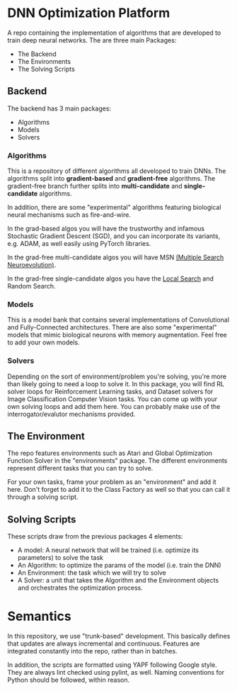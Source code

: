 # DNN Optimization Platform
A repo containing the implementation of algorithms that are developed to train
deep neural networks.
The are three main Packages:
* The Backend
* The Environments
* The Solving Scripts

## Backend
The backend has 3 main packages:
* Algorithms
* Models
* Solvers

### Algorithms
This is a repository of different algorithms all developed to train DNNs. The
algorithms split into **gradient-based** and **gradient-free** algorithms. The
gradient-free branch further splits into **multi-candidate** and **single-candidate**
algorithms.

In addition, there are some "experimental" algorithms featuring biological neural
mechanisms such as fire-and-wire.

In the grad-based algos you will have the trustworthy and infamous Stochastic
Gradient Descent (SGD), and you can incorporate its variants, e.g. ADAM, as well
easily using PyTorch libraries.

In the grad-free multi-candidate algos you will have MSN
[(Multiple Search Neuroevolution)](https://www.researchgate.net/publication/330511377_Optimizing_Deep_Neural_Networks_with_Multiple_Search_Neuroevolution).

In the grad-free single-candidate algos you have the
[Local Search](https://www.researchgate.net/publication/338501738_Derivative-Free_Optimization_of_Neural_Networks_Using_Local_Search) and Random Search.

### Models
This is a model bank that contains several implementations of Convolutional
and Fully-Connected architectures. There are also some "experimental" models
that mimic biological neurons with memory augmentation. Feel free to add your
own models.

### Solvers
Depending on the sort of environment/problem you're solving, you're more than
likely going to need a loop to solve it. In this package,
you will find RL solver loops for Reinforcement Learning tasks, and Dataset
solvers for Image Classification Computer Vision tasks.
You can come up with your own solving loops and add them here. You can probably
make use of the interrogator/evalutor mechanisms provided.

## The Environment
The repo features environments such as Atari and Global Optimization Function
Solver in the "environments" package. The different environments represent
different tasks that you can try to solve.

For your own tasks, frame your problem as an "environment" and add it here. Don't
forget to add it to the Class Factory as well so that you can call it through a
solving script.

## Solving Scripts
These scripts draw from the previous packages 4 elements:
* A model: A neural network that will be trained (i.e. optimize its parameters)
to solve the task
* An Algorithm: to optimize the params of the model (i.e. train the DNN)
* An Environment: the task which we will try to solve
* A Solver: a unit that takes the Algorithm and the Environment objects and
orchestrates the optimization process.

# Semantics
In this repository, we use "trunk-based" development. This basically defines that
updates are always incremental and continuous. Features are integrated constantly
into the repo, rather than in batches.

In addition, the scripts are formatted using YAPF following Google style. They
are always lint checked using pylint, as well. Naming conventions for Python
should be followed, within reason.
